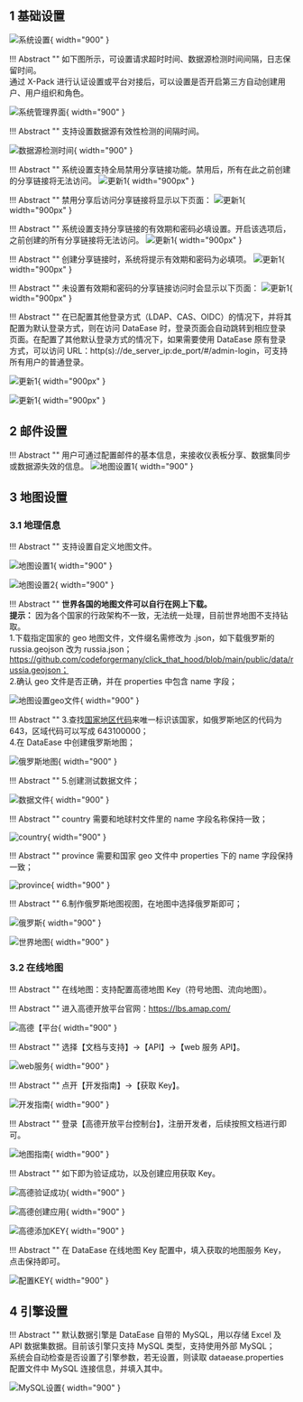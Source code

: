 ## 1 基础设置

![系统设置](../../img/system_management/系统设置.png){ width="900" }

!!! Abstract ""
    如下图所示，可设置请求超时时间、数据源检测时间间隔，日志保留时间。  
    通过 X-Pack 进行认证设置或平台对接后，可以设置是否开启第三方自动创建用户、用户组织和角色。

![系统管理界面](../../img/system_management/基础设置.png){ width="900" }


!!! Abstract ""
    支持设置数据源有效性检测的间隔时间。

![数据源检测时间](../../img/system_management/数据源检测时间.png){ width="900" }

!!! Abstract ""
    系统设置支持全局禁用分享链接功能。禁用后，所有在此之前创建的分享链接将无法访问。
![更新1](../../newimg/新增全局禁用分享链接设置1.png){ width="900px" }

!!! Abstract ""
    禁用分享后访问分享链接将显示以下页面：
![更新1](../../newimg/新增全局禁用分享链接设置2.png){ width="900px" }

!!! Abstract ""
    系统设置支持分享链接的有效期和密码必填设置。开启该选项后，之前创建的所有分享链接将无法访问。
![更新1](../../newimg/新增全局分享链接有效期和密码必填设置1.png){ width="900px" }

!!! Abstract ""
    创建分享链接时，系统将提示有效期和密码为必填项。
![更新1](../../newimg/新增全局分享链接有效期和密码必填设置2.png){ width="900px" }

!!! Abstract ""
    未设置有效期和密码的分享链接访问时会显示以下页面：
![更新1](../../newimg/新增全局分享链接有效期和密码必填设置3.png){ width="900px" }

!!! Abstract ""
    在已配置其他登录方式（LDAP、CAS、OIDC）的情况下，并将其配置为默认登录方式，则在访问 DataEase 时，登录页面会自动跳转到相应登录页面。在配置了其他默认登录方式的情况下，如果需要使用 DataEase 原有登录方式，可以访问 URL：http(s)://de_server_ip:de_port/#/admin-login，可支持所有用户的普通登录。

![更新1](../../newimg/3.2%20支持配置默认登录方式.png){ width="900px" }

![更新1](../../newimg/3.2%20支持配置默认登录方式2.png){ width="900px" }


## 2 邮件设置
!!! Abstract ""
    用户可通过配置邮件的基本信息，来接收仪表板分享、数据集同步或数据源失效的信息。
![地图设置1](../../img/system_management/邮件设置.png){ width="900" }

## 3 地图设置

### 3.1 地理信息

!!! Abstract ""
    支持设置自定义地图文件。

![地图设置1](../../img/system_management/地图界面.png){ width="900" }

![地图设置2](../../img/system_management/添加地图文件.png){ width="900" }

!!! Abstract ""
    **世界各国的地图文件可以自行在网上下载。**  
    **提示：** 因为各个国家的行政架构不一致，无法统一处理，目前世界地图不支持钻取。  
    1.下载指定国家的 geo 地图文件，文件缀名需修改为 .json，如下载俄罗斯的 russia.geojson 改为 russia.json；
    https://github.com/codeforgermany/click_that_hood/blob/main/public/data/russia.geojson；  
    2.确认 geo 文件是否正确，并在 properties 中包含 name 字段；

![地图设置geo文件](../../img/system_management/地图设置geo文件.png){ width="900" }

!!! Abstract ""
    3.查找[国家地区代码](https://zh.wikipedia.org/wiki/%E5%9C%8B%E5%AE%B6%E5%9C%B0%E5%8D%80%E4%BB%A3%E7%A2%BC)来唯一标识该国家，如俄罗斯地区的代码为 643，区域代码可以写成 643100000；  
    4.在 DataEase 中创建俄罗斯地图；

![俄罗斯地图](../../img/system_management/俄罗斯地图.png){ width="900" }

!!! Abstract ""
    5.创建测试数据文件；

![数据文件](../../img/system_management/数据文件.png){ width="900" }

!!! Abstract ""
    country 需要和地球村文件里的 name 字段名称保持一致；

![country](../../img/system_management/country.png){ width="900" }

!!! Abstract ""
    province 需要和国家 geo 文件中 properties 下的 name 字段保持一致；

![province](../../img/system_management/地图设置geo文件.png){ width="900" }

!!! Abstract ""
    6.制作俄罗斯地图视图，在地图中选择俄罗斯即可；

![俄罗斯](../../img/system_management/俄罗斯.png){ width="900" }

![世界地图](../../img/system_management/世界地图.png){ width="900" }

### 3.2 在线地图

!!! Abstract ""
    在线地图：支持配置高德地图 Key（符号地图、流向地图）。

!!! Abstract ""
    进入高德开放平台官网：https://lbs.amap.com/

![高德【平台](../../img/system_management/高德平台.PNG){ width="900" }

!!! Abstract ""
    选择【文档与支持】->【API】->【web 服务 API】。

![web服务](../../img/system_management/高德平台.PNG){ width="900" }

!!! Abstract ""
    点开【开发指南】->【获取 Key】。

![开发指南](../../img/system_management/高德开发指南.PNG){ width="900" }

!!! Abstract ""
    登录【高德开放平台控制台】，注册开发者，后续按照文档进行即可。

![地图指南](../../img/system_management/高德地图指南.PNG){ width="900" }

!!! Abstract ""
    如下即为验证成功，以及创建应用获取 Key。

![高德验证成功](../../img/system_management/高德验证成功.PNG){ width="900" }

![高德创建应用](../../img/system_management/高德创建应用.png){ width="900" }

![高德添加KEY](../../img/system_management/高德添加KEY.png){ width="900" }


!!! Abstract ""
    在 DataEase 在线地图 Key 配置中，填入获取的地图服务 Key，点击保持即可。

![配置KEY](../../img/system_management/配置KEY.png){ width="900" }


## 4 引擎设置

!!! Abstract ""
    默认数据引擎是 DataEase 自带的 MySQL，用以存储 Excel 及 API 数据集数据。目前该引擎只支持 MySQL 类型，支持使用外部 MySQL；  
    系统会自动检查是否设置了引擎参数，若无设置，则读取 dataease.properties 配置文件中 MySQL 连接信息，并填入其中。

![MySQL设置](../../img/system_management/引擎管理.png){ width="900" }
